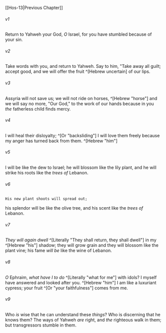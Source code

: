 ﻿---
aliases:
  - Hosea 14
---

[[Hos-13|Previous Chapter]]

###### v1
Return to Yahweh your God, _O_ Israel,
for you have stumbled because of your sin.

###### v2
Take words with you,
and return to Yahweh.
Say to him,
"Take away all guilt;
accept good, and we will offer
the fruit ^[Hebrew uncertain] of our lips.

###### v3
Assyria will not save us;
we will not ride on horses, ^[Hebrew "horse"]
and we will say no more, "Our God,"
to the work of our hands
because in you _the_ fatherless child finds mercy.

###### v4
I will heal their disloyalty; ^[Or "backsliding"]
I will love them freely
because my anger has turned back
from them. ^[Hebrew "him"]

###### v5
I will be like the dew to Israel;
he will blossom like the lily plant,
and he will strike his roots like the _trees of_ Lebanon.

###### v6
    His new plant shoots will spread out;
his splendor will be like the olive tree,
and his scent like the _trees of_ Lebanon.

###### v7
_They will again dwell_ ^[Literally "They shall return, they shall dwell"] in my ^[Hebrew "his"] shadow;
they will grow grain
and they will blossom like the plant vine;
his fame _will be_ like the wine of Lebanon.

###### v8
_O_ Ephraim, _what have I to do_ ^[Literally "what for me"] with idols?
I myself have answered and looked after you. ^[Hebrew "him"]
I am like a luxuriant cypress;
your fruit ^[Or "your faithfulness"] comes from me.

###### v9
Who _is_ wise that he can understand these _things_?
Who is discerning that he knows them?
The ways of Yahweh _are_ right,
and _the_ righteous walk in them;
but transgressors stumble in them.